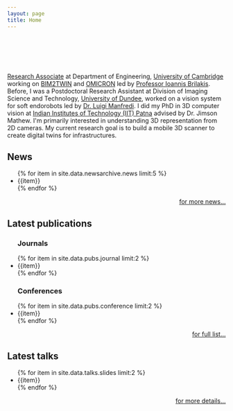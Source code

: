 ```yaml
---
layout: page
title: Home
---
```

<!--adapted from https://github.com/tameemsafi/typewriterjs You got it.-->
<div id="app" style="height:70px;"></div>
<style type="text/css">
@import url('https://fonts.googleapis.com/css?family=Roboto:400,700&display=swap');
#app {
  font-size: 35px;
  line-height: 50px;
  font-weight: 400;
  font-family: 'Roboto', sans-serif;
}
strong {
  font-weight: 700;
}
</style>
<script src="https://unpkg.com/typewriter-effect@latest/dist/core.js"></script>
<script type="text/javascript">
var app = document.getElementById('app');
var typewriter = new Typewriter(app, { loop: true, delay: 75, });
typewriter
  .pauseFor(1000)
  .typeString('Hi, I\'m <strong>Alwyn</strong>')
  // .typeString('<br/>')
  // .pauseFor(1000)
  // .typeString('I love <strong> <span style="color: #27ae60;">Computer Vision</span> </strong>')
  // .pauseFor(2000)
  // .deleteChars(16)
  // .typeString('<strong> <span style="color: #F0A202 ;">Adversarial Learning</span></strong>')
  // .pauseFor(2000)
  // .deleteChars(21)
  // .typeString('<strong> <span style="color: #D81159 ;">RL</span></strong>')
  .pauseFor(2000)
  .start();
</script>

[Research Associate]() at Department of Engineering, [University of Cambridge](https://cit.eng.cam.ac.uk) working
on [BIM2TWIN](https://bim2twin.eu) and [OMICRON](https://omicronproject.eu) led
by [Professor Ioannis Brilakis](http://www.eng.cam.ac.uk/profiles/ib340). Before, I was
a Postdoctoral Research Assistant at Division of Imaging Science and
Technology, [University of Dundee](https://www.dundee.ac.uk/), worked on a vision system for soft endorobots led
by [Dr. Luigi Manfredi](https://www.luigimanfredi.com/). I did my PhD in 3D computer vision
at [Indian Institutes of Technology (IIT) Patna](https://www.iitp.ac.in) advised by Dr. Jimson Mathew. I'm primarily
interested in understanding 3D representation from 2D cameras. My current research goal is to build a mobile 3D scanner to create
digital twins for infrastructures.

## News

<ul>
{% for item in site.data.newsarchive.news limit:5 %}
<li>{{item}}</li>
{% endfor %}
</ul>
<p style="text-align:right"><a href="/newsarchive">for more news...</a></p>

## Latest publications

<ul>
<h3>Journals</h3>
{% for item in site.data.pubs.journal limit:2 %}
<li>{{item}}</li>
{% endfor %}
<h3>Conferences</h3>
{% for item in site.data.pubs.conference limit:2 %}
<li>{{item}}</li>
{% endfor %}
</ul>
<p style="text-align:right"><a href="/pub">for full list...</a></p>

## Latest talks

<ul>
{% for item in site.data.talks.slides limit:2 %}
<li>{{item}}</li>
{% endfor %}
</ul>
<p style="text-align:right"><a href="/talks">for more details...</a></p>